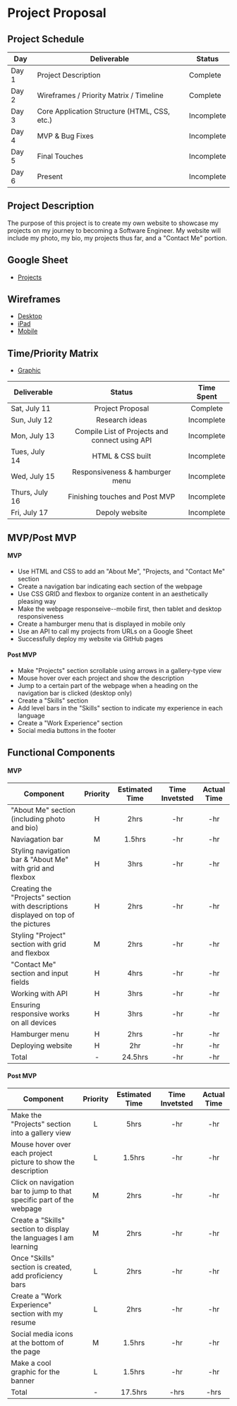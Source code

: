 # Project Proposal

## Project Schedule

|  Day | Deliverable | Status
|---|---| ---|
|Day 1| Project Description | Complete
|Day 2| Wireframes / Priority Matrix / Timeline | Complete
|Day 3| Core Application Structure (HTML, CSS, etc.) | Incomplete
|Day 4| MVP & Bug Fixes | Incomplete
|Day 5| Final Touches | Incomplete
|Day 6| Present | Incomplete

## Project Description
The purpose of this project is to create my own website to showcase my projects on my journey to becoming a Software Engineer. My website will include my photo, my bio, my projects thus far, and a "Contact Me" portion. 

## Google Sheet
- [Projects](https://docs.google.com/spreadsheets/d/1V1M3Eq1NXH2PNmeTlVviRhEjX9kenq769Vo2P5mMtro/edit#gid=0)

## Wireframes
- [Desktop](https://res.cloudinary.com/ds7vqqwb8/image/upload/v1594515015/Project%201%20-%20Portfolio/Desktop_v6x5r0.png)
- [iPad](https://res.cloudinary.com/ds7vqqwb8/image/upload/v1594515015/Project%201%20-%20Portfolio/iPad_g0aigm.png)
- [Mobile](https://res.cloudinary.com/ds7vqqwb8/image/upload/v1594515015/Project%201%20-%20Portfolio/iPad_g0aigm.png)

## Time/Priority Matrix 
- [Graphic](https://res.cloudinary.com/ds7vqqwb8/image/upload/v1594527180/Project%201%20-%20Portfolio/IMG_0878_tzriig.jpg)

|Deliverable	| Status	| Time Spent |
| --- | :---: |  :---: | 
| Sat, July 11 | Project Proposal	| Complete | 8 hrs
| Sun, July 12 | Research ideas	| Incomplete	| -hr |
| Mon, July 13 | Compile List of Projects and connect using API | Incomplete | -hr |
| Tues, July 14 | HTML & CSS built | Incomplete | -hr |
| Wed, July 15 | Responsiveness & hamburger menu | Incomplete | -hr |
| Thurs, July 16 | Finishing touches and Post MVP | Incomplete | -hr |	
| Fri, July 17 | Depoly website | Incomplete | -hr |		
 
## MVP/Post MVP

#### MVP
- Use HTML and CSS to add an "About Me", "Projects, and "Contact Me" section
- Create a navigation bar indicating each section of the webpage
- Use CSS GRID and flexbox to organize content in an aesthetically pleasing way 
- Make the webpage responseive--mobile first, then tablet and desktop responsiveness
- Create a hamburger menu that is displayed in mobile only
- Use an API to call my projects from URLs on a Google Sheet
- Successfully deploy my website via GitHub pages


#### Post MVP
- Make "Projects" section scrollable using arrows in a gallery-type view
- Mouse hover over each project and show the description
- Jump to a certain part of the webpage when a heading on the navigation bar is clicked (desktop only)
- Create a "Skills" section
- Add level bars in the "Skills" section to indicate my experience in each language
- Create a "Work Experience" section
- Social media buttons in the footer


## Functional Components

#### MVP
| Component | Priority | Estimated Time | Time Invetsted | Actual Time |
| --- | :---: |  :---: | :---: | :---: |
| "About Me" section (including photo and bio)  | H | 2hrs | -hr | -hr|
| Naviagation bar | M | 1.5hrs | -hr | -hr|
| Styling navigation bar & "About Me" with grid and flexbox | H | 3hrs | -hr | -hr|
| Creating the "Projects" section with descriptions displayed on top of the pictures | H | 2hrs| -hr | -hr |
| Styling "Project" section with grid and flexbox | M | 2hrs | -hr | -hr|
| "Contact Me" section and input fields| H | 4hrs | -hr | -hr|
| Working with API | H | 3hrs | -hr | -hr |
| Ensuring responsive works on all devices | H | 3hrs | -hr | -hr|
| Hamburger menu | H | 2hrs | -hr | -hr|
| Deploying website | H | 2hr | -hr | -hr|
| Total | - | 24.5hrs | -hr | -hr |


#### Post MVP
| Component | Priority | Estimated Time | Time Invetsted | Actual Time |
| --- | :---: |  :---: | :---: | :---: |
| Make the "Projects" section into a gallery view | L | 5hrs | -hr | -hr|
| Mouse hover over each project picture to show the description | L | 1.5hrs | -hr | -hr|
| Click on navigation bar to jump to that specific part of the webpage | M | 2hrs | -hr | -hr|
| Create a "Skills" section to display the languages I am learning | M | 2hrs| -hr | -hr |
| Once "Skills" section is created, add proficiency bars | L | 2hrs | -hr | -hr|
| Create a "Work Experience" section with my resume| L | 2hrs | -hr | -hr|
| Social media icons at the bottom of the page| M | 1.5hrs | -hr | -hr |
| Make a cool graphic for the banner | L | 1.5hrs | -hr | -hr |
| Total | - | 17.5hrs | -hrs | -hrs |

